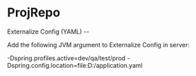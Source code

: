 # ProjRepo

Externalize Config (YAML) -- 

Add the following JVM argument to Externalize Config in server:

-Dspring.profiles.active=dev/qa/test/prod
-Dspring.config.location=file:D:/application.yaml
